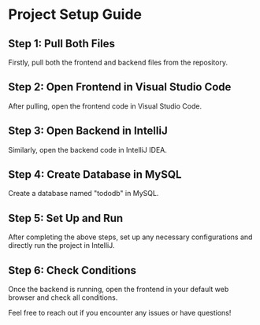# Project Setup Guide

## Step 1: Pull Both Files
Firstly, pull both the frontend and backend files from the repository.

## Step 2: Open Frontend in Visual Studio Code
After pulling, open the frontend code in Visual Studio Code.

## Step 3: Open Backend in IntelliJ
Similarly, open the backend code in IntelliJ IDEA.

## Step 4: Create Database in MySQL
Create a database named "tododb" in MySQL.

## Step 5: Set Up and Run
After completing the above steps, set up any necessary configurations and directly run the project in IntelliJ.

## Step 6: Check Conditions
Once the backend is running, open the frontend in your default web browser and check all conditions.

Feel free to reach out if you encounter any issues or have questions!
